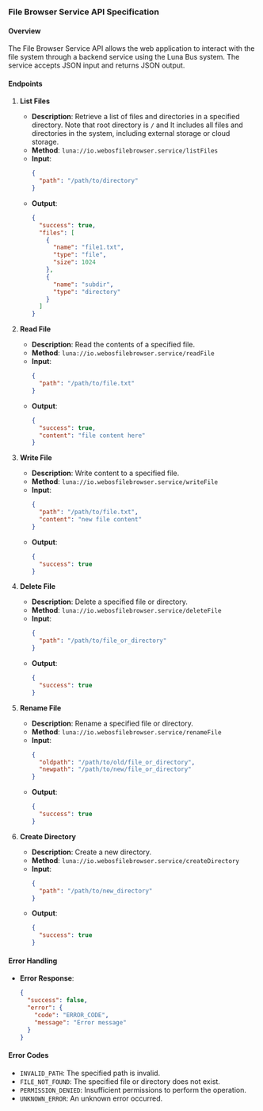 ### File Browser Service API Specification

#### Overview
The File Browser Service API allows the web application to interact with the file system through a backend service using the Luna Bus system. The service accepts JSON input and returns JSON output.

#### Endpoints

1. **List Files**
    - **Description**: Retrieve a list of files and directories in a specified directory. Note that root directory is `/` and It includes all files and directories in the system, including external storage or cloud storage.
    - **Method**: `luna://io.webosfilebrowser.service/listFiles`
    - **Input**:
      ```json
      {
        "path": "/path/to/directory"
      }
      ```
    - **Output**:
      ```json
      {
        "success": true,
        "files": [
          {
            "name": "file1.txt",
            "type": "file",
            "size": 1024
          },
          {
            "name": "subdir",
            "type": "directory"
          }
        ]
      }
      ```

2. **Read File**
    - **Description**: Read the contents of a specified file.
    - **Method**: `luna://io.webosfilebrowser.service/readFile`
    - **Input**:
      ```json
      {
        "path": "/path/to/file.txt"
      }
      ```
    - **Output**:
      ```json
      {
        "success": true,
        "content": "file content here"
      }
      ```

3. **Write File**
    - **Description**: Write content to a specified file.
    - **Method**: `luna://io.webosfilebrowser.service/writeFile`
    - **Input**:
      ```json
      {
        "path": "/path/to/file.txt",
        "content": "new file content"
      }
      ```
    - **Output**:
      ```json
      {
        "success": true
      }
      ```

4. **Delete File**
    - **Description**: Delete a specified file or directory.
    - **Method**: `luna://io.webosfilebrowser.service/deleteFile`
    - **Input**:
      ```json
      {
        "path": "/path/to/file_or_directory"
      }
      ```
    - **Output**:
      ```json
      {
        "success": true
      }
      ```

5. **Rename File**
    - **Description**: Rename a specified file or directory.
    - **Method**: `luna://io.webosfilebrowser.service/renameFile`
    - **Input**:
      ```json
      {
        "oldpath": "/path/to/old/file_or_directory",
        "newpath": "/path/to/new/file_or_directory"
      }
      ```
    - **Output**:
      ```json
      {
        "success": true
      }
      ```

6. **Create Directory**
    - **Description**: Create a new directory.
    - **Method**: `luna://io.webosfilebrowser.service/createDirectory`
    - **Input**:
      ```json
      {
        "path": "/path/to/new_directory"
      }
      ```
    - **Output**:
      ```json
      {
        "success": true
      }
      ```

#### Error Handling
- **Error Response**:
  ```json
  {
    "success": false,
    "error": {
      "code": "ERROR_CODE",
      "message": "Error message"
    }
  }
  ```

#### Error Codes
- `INVALID_PATH`: The specified path is invalid.
- `FILE_NOT_FOUND`: The specified file or directory does not exist.
- `PERMISSION_DENIED`: Insufficient permissions to perform the operation.
- `UNKNOWN_ERROR`: An unknown error occurred.
